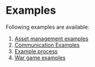 # Examples
Following examples are available:
1. [Asset management examples](assetManagement.md)
1. [Communication Examples](communication.md)
1. [Example process](process.md)
1. [War game examples](warGame.md)
